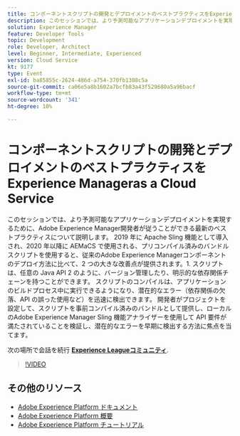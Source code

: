 ```yaml
---
title: コンポーネントスクリプトの開発とデプロイメントのベストプラクティスをExperience Manageras a Cloud Service
description: このセッションでは、より予測可能なアプリケーションデプロイメントを実現するために、Adobe Experience Manager開発者が従うことができる最新のベストプラクティスについて説明します。 2019 年に Apache Sling 機能として導入され、2020 年以降に AEMaCS で使用される、プリコンパイルされたバンドルスクリプトは、Adobe Experience Managerコンポーネントの従来のデプロイ方法に比べて 2 つの大きな改善を提供します — 1. スクリプトは、任意の Java API 2 のように、バージョン管理したり、明示的な依存関係チェーンを持つことができます。 スクリプトのコンパイルは、アプリケーションのビルドプロセス中に実行できるようになり、潜在的なエラー（依存関係の欠落、API の誤った使用など）を迅速に検出できます。 開発者がプロジェクトを設定して、スクリプトを事前コンパイル済みのバンドルとして提供し、ローカルのAdobe Experience Manager Sling 機能アナライザーを使用して API 要件が満たされていることを検証し、潜在的なエラーを早期に検出する方法に焦点を当てます。
solution: Experience Manager
feature: Developer Tools
topic: Development
role: Developer, Architect
level: Beginner, Intermediate, Experienced
version: Cloud Service
kt: 9177
type: Event
exl-id: ba85855c-2624-486d-a754-370fb1308c5a
source-git-commit: ca06e5a8b1602a7bcfb83a43f529680a5a96bacf
workflow-type: tm+mt
source-wordcount: '341'
ht-degree: 10%

---
```


# コンポーネントスクリプトの開発とデプロイメントのベストプラクティスをExperience Manageras a Cloud Service

このセッションでは、より予測可能なアプリケーションデプロイメントを実現するために、Adobe Experience Manager開発者が従うことができる最新のベストプラクティスについて説明します。 2019 年に Apache Sling 機能として導入され、2020 年以降に AEMaCS で使用される、プリコンパイル済みのバンドルスクリプトを使用すると、従来のAdobe Experience Managerコンポーネントのデプロイ方法に比べて、2 つの大きな改善点が提供されます。1. スクリプトは、任意の Java API 2 のように、バージョン管理したり、明示的な依存関係チェーンを持つことができます。 スクリプトのコンパイルは、アプリケーションのビルドプロセス中に実行できるようになり、潜在的なエラー（依存関係の欠落、API の誤った使用など）を迅速に検出できます。 開発者がプロジェクトを設定して、スクリプトを事前コンパイル済みのバンドルとして提供し、ローカルのAdobe Experience Manager Sling 機能アナライザーを使用して API 要件が満たされていることを検証し、潜在的なエラーを早期に検出する方法に焦点を当てます。

次の場所で会話を続行 **[Experience Leagueコミュニティ](https://adobe.ly/3zJrS0f)**.

>[!VIDEO](https://video.tv.adobe.com/v/337851/?quality=12&learn=on&hidetitle=true)

## その他のリソース

- [Adobe Experience Platform ドキュメント](https://experienceleague.adobe.com/docs/experience-platform.html?lang=ja)
- [Adobe Experience Platform 概要](https://experienceleague.adobe.com/docs/experience-platform/landing/home.html?lang=ja)
- [Adobe Experience Platform チュートリアル](https://experienceleague.adobe.com/docs/platform-learn/tutorials/overview.html?lang=ja)
